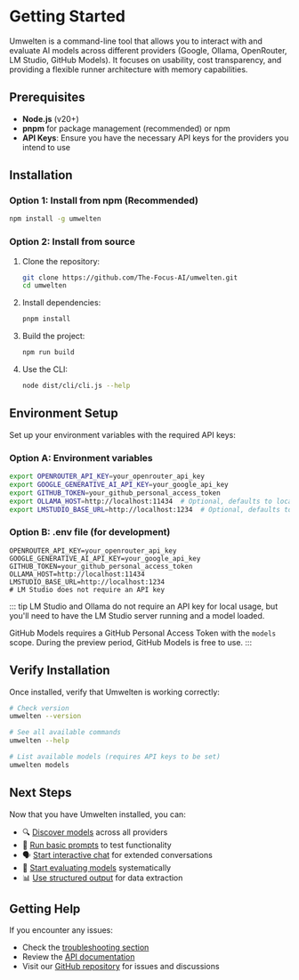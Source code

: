 # Getting Started

Umwelten is a command-line tool that allows you to interact with and evaluate AI models across different providers (Google, Ollama, OpenRouter, LM Studio, GitHub Models). It focuses on usability, cost transparency, and providing a flexible runner architecture with memory capabilities.

## Prerequisites

- **Node.js** (v20+)
- **pnpm** for package management (recommended) or npm
- **API Keys**: Ensure you have the necessary API keys for the providers you intend to use

## Installation

### Option 1: Install from npm (Recommended)

```bash
npm install -g umwelten
```

### Option 2: Install from source

1. Clone the repository:
   ```bash
   git clone https://github.com/The-Focus-AI/umwelten.git
   cd umwelten
   ```

2. Install dependencies:
   ```bash
   pnpm install
   ```

3. Build the project:
   ```bash
   npm run build
   ```

4. Use the CLI:
   ```bash
   node dist/cli/cli.js --help
   ```

## Environment Setup

Set up your environment variables with the required API keys:

### Option A: Environment variables
```bash
export OPENROUTER_API_KEY=your_openrouter_api_key
export GOOGLE_GENERATIVE_AI_API_KEY=your_google_api_key
export GITHUB_TOKEN=your_github_personal_access_token
export OLLAMA_HOST=http://localhost:11434  # Optional, defaults to localhost:11434
export LMSTUDIO_BASE_URL=http://localhost:1234  # Optional, defaults to localhost:1234
```

### Option B: .env file (for development)
```plaintext
OPENROUTER_API_KEY=your_openrouter_api_key
GOOGLE_GENERATIVE_AI_API_KEY=your_google_api_key
GITHUB_TOKEN=your_github_personal_access_token
OLLAMA_HOST=http://localhost:11434
LMSTUDIO_BASE_URL=http://localhost:1234
# LM Studio does not require an API key
```

::: tip
LM Studio and Ollama do not require an API key for local usage, but you'll need to have the LM Studio server running and a model loaded.

GitHub Models requires a GitHub Personal Access Token with the `models` scope. During the preview period, GitHub Models is free to use.
:::

## Verify Installation

Once installed, verify that Umwelten is working correctly:

```bash
# Check version
umwelten --version

# See all available commands
umwelten --help

# List available models (requires API keys to be set)
umwelten models
```

## Next Steps

Now that you have Umwelten installed, you can:

- 🔍 [Discover models](/guide/model-discovery) across all providers
- 💬 [Run basic prompts](/guide/running-prompts) to test functionality
- 🗣️ [Start interactive chat](/guide/interactive-chat) for extended conversations
- 🎯 [Start evaluating models](/guide/model-evaluation) systematically
- 📊 [Use structured output](/guide/structured-output) for data extraction

## Getting Help

If you encounter any issues:

- Check the [troubleshooting section](/guide/troubleshooting)
- Review the [API documentation](/api/overview)
- Visit our [GitHub repository](https://github.com/The-Focus-AI/umwelten) for issues and discussions